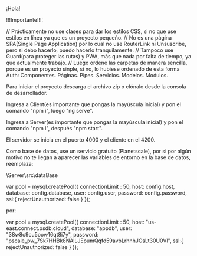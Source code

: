 
¡Hola!

!!!Importante!!!:

// Prácticamente no use clases para dar los estilos CSS, si no que use estilos en línea ya que es un proyecto pequeño.
// No es una página SPA(Single Page Application) por lo cual no use RouterLink ni Unsuscribe, pero si debo hacerlo, puedo hacerlo tranquilamente.
// Tampoco use Guard(para proteger las rutas) y PWA, más que nada por falta de tiempo, ya que actualmente trabajo.
// Luego ordene las carpetas de manera sencilla, porque es un proyecto sinple, si no, lo hubiese ordenado de esta forma 
        Auth:
             Componentes.
              Páginas.
               Pipes.
               Servicios.
               Modelos.
               Modulos.

Para iniciar el proyecto descarga el archivo zip o clónalo desde la consola de desarrollador.

Ingresa a Client(es importante que pongas la mayúscula inicial) y pon el comando "npm i", luego "ng serve".

Ingresa a Server(es importante que pongas la mayúscula inicial) y pon el comando "npm i", después "npm start".

El servidor se inicia en el puerto 4000 y el cliente en el 4200.

Como base de datos, use un servicio gratuito (Planetscale), por si por algún motivo no te llegan a aparecer las variables de entorno en
la base de datos, reemplaza:

\Server\src\dataBase

var pool  = mysql.createPool({
    connectionLimit : 50,
    host: config.host,
    database: config.database,
    user: config.user,
    password: config.password,
    ssl:{
      rejectUnauthorized: false
    }
  });

por:

var pool  = mysql.createPool({
    connectionLimit : 50,
    host: "us-east.connect.psdb.cloud",
    database: "appdb",
    user: "38w8c9cu5oow16qt8i7y",
    password: "pscale_pw_7Sk7HHBk8NAlLJEpumQqfd59avbLrhnhJGsLt30U0Vl",
    ssl:{
      rejectUnauthorized: false
    }
  });

